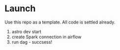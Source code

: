 # Launch
Use this repo as a template.
All code is settled already.

1) astro dev start
2) create Spark connection in airflow
3) run dag - succsess!